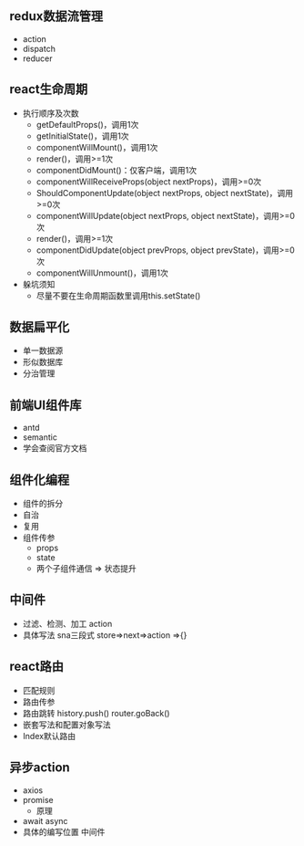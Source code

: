 

## redux数据流管理

* action
* dispatch
* reducer

## react生命周期

* 执行顺序及次数
    * getDefaultProps()，调用1次
    * getInitialState()，调用1次
    * componentWillMount()，调用1次
    * render()，调用>=1次
    * componentDidMount()：仅客户端，调用1次
    * componentWillReceiveProps(object nextProps)，调用>=0次
    * ShouldComponentUpdate(object nextProps, object nextState)，调用>=0次
    * componentWillUpdate(object nextProps, object nextState)，调用>=0次
    * render()，调用>=1次
    * componentDidUpdate(object prevProps, object prevState)，调用>=0次
    * componentWillUnmount()，调用1次
* 躲坑须知
    * 尽量不要在生命周期函数里调用this.setState()


## 数据扁平化

* 单一数据源
* 形似数据库
* 分治管理

## 前端UI组件库

* antd 
* semantic
* 学会查阅官方文档


## 组件化编程

* 组件的拆分
* 自治 
* 复用
* 组件传参
    * props
    * state
    * 两个子组件通信 => 状态提升

## 中间件
* 过滤、检测、加工 action
* 具体写法 sna三段式 store=>next=>action =>{}


## react路由

* 匹配规则 
* 路由传参 
* 路由跳转 history.push() router.goBack() 
* 嵌套写法和配置对象写法
* Index默认路由

## 异步action 

* axios
* promise
    * 原理
* await async
* 具体的编写位置 中间件



